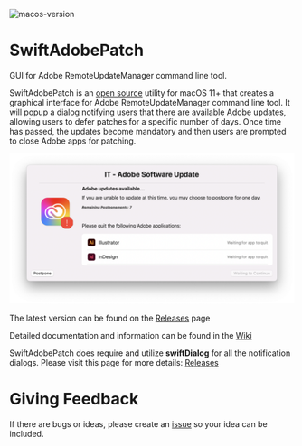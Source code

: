 ![macos-version](https://img.shields.io/badge/macOS-11+-blue)

# SwiftAdobePatch
GUI for Adobe RemoteUpdateManager command line tool.

SwiftAdobePatch is an [open source](https://github.com/gilburns/SwiftAdobePatch/blob/main/LICENSE) utility for macOS 11+ that creates a graphical interface for Adobe RemoteUpdateManager command line tool. It will popup a dialog notifying users that there are available Adobe updates, allowing users to defer patches for a specific number of days. Once time has passed, the updates become mandatory and then users are prompted to close Adobe apps for patching.

![SwiftAdobePatch](https://github.com/gilburns/SwiftAdobePatch/blob/main/Images/Update%20Notification%20-%20Deferrals%20available.png?raw=true)

The latest version can be found on the [Releases](https://github.com/gilburns/SwiftAdobePatch/releases) page

Detailed documentation and information can be found in the [Wiki](https://github.com/gilburns/SwiftAdobePatch/wiki)

SwiftAdobePatch does require and utilize **swiftDialog** for all the notification dialogs. Please visit this page for more details: [Releases](https://github.com/bartreardon/Dialog/releases)

# Giving Feedback
If there are bugs or ideas, please create an [issue](https://github.com/gilburns/SwiftAdobePatch/issues/new/choose) so your idea can be included.

